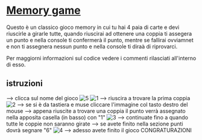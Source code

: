 # [Memory game](https://nicolo-graziani-2c-jcmaxwell-2023.github.io/CardGame/)
Questo è un classico gioco memory in cui tu hai 4 paia di carte e devi riuscirle a girarle tutte, quando riuscirai ad ottenere una coppia ti assegera un punto e nella console ti confermerà il punto, mentre se fallirai ovviamnet e non ti assegnera nessun punto e nella console ti diraà di riprovarci.

Per maggiorni informazioni sul codice vedere i commenti rilasciati all'interno di esso.

## istruzioni
--> clicca sul nome del gioco 
![5](https://user-images.githubusercontent.com/101812261/235672996-8906fdbc-0187-40e1-99a5-7828a335c16f.png)
![1](https://user-images.githubusercontent.com/101812261/235668306-3fdd1b35-1471-4056-af93-5aafde57d8cd.PNG)
--> riuscira a trovare la prima coppia
![2](https://user-images.githubusercontent.com/101812261/235672480-eb0a258e-eb6d-4e20-825f-b8400197899b.png)
--> se si è da tastiera e muse cliccare l'immagine col tasto destro del mouse
--> appena riuscite a trovare una coppia il punto verrà assegnato nella apposita casella (in basso) con "1"
![3](https://user-images.githubusercontent.com/101812261/235672591-489e5665-f8af-4270-9342-0df8684d388f.png)
--> continuate fino a quando tutte le coppie non saranno girate
--> se avete finito nella sezione punti dovrà segnare "6"
![4](https://user-images.githubusercontent.com/101812261/235672808-4490048e-cd5c-47ed-ac9e-6be04ad0b8f6.png)
--> adesso avete finito il gioco CONGRATURAZIONI
